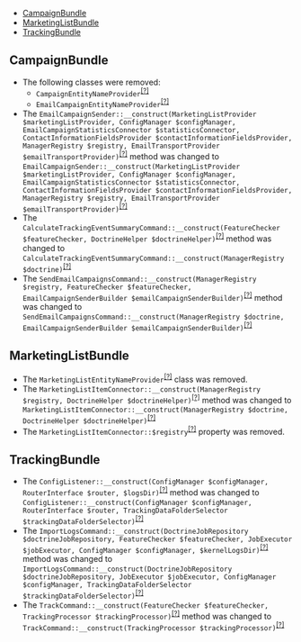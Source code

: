 - [CampaignBundle](#campaignbundle)
- [MarketingListBundle](#marketinglistbundle)
- [TrackingBundle](#trackingbundle)

CampaignBundle
--------------
* The following classes were removed:
   - `CampaignEntityNameProvider`<sup>[[?]](https://github.com/oroinc/OroCRMMarketingBundle/tree/5.0.0-alpha.1/src/Oro/Bundle/CampaignBundle/Provider/CampaignEntityNameProvider.php#L11 "Oro\Bundle\CampaignBundle\Provider\CampaignEntityNameProvider")</sup>
   - `EmailCampaignEntityNameProvider`<sup>[[?]](https://github.com/oroinc/OroCRMMarketingBundle/tree/5.0.0-alpha.1/src/Oro/Bundle/CampaignBundle/Provider/EmailCampaignEntityNameProvider.php#L11 "Oro\Bundle\CampaignBundle\Provider\EmailCampaignEntityNameProvider")</sup>
* The `EmailCampaignSender::__construct(MarketingListProvider $marketingListProvider, ConfigManager $configManager, EmailCampaignStatisticsConnector $statisticsConnector, ContactInformationFieldsProvider $contactInformationFieldsProvider, ManagerRegistry $registry, EmailTransportProvider $emailTransportProvider)`<sup>[[?]](https://github.com/oroinc/OroCRMMarketingBundle/tree/5.0.0-alpha.1/src/Oro/Bundle/CampaignBundle/Model/EmailCampaignSender.php#L72 "Oro\Bundle\CampaignBundle\Model\EmailCampaignSender")</sup> method was changed to `EmailCampaignSender::__construct(MarketingListProvider $marketingListProvider, ConfigManager $configManager, EmailCampaignStatisticsConnector $statisticsConnector, ContactInformationFieldsProvider $contactInformationFieldsProvider, ManagerRegistry $registry, EmailTransportProvider $emailTransportProvider)`<sup>[[?]](https://github.com/oroinc/OroCRMMarketingBundle/tree/5.1.0-alpha.2/src/Oro/Bundle/CampaignBundle/Model/EmailCampaignSender.php#L72 "Oro\Bundle\CampaignBundle\Model\EmailCampaignSender")</sup>
* The `CalculateTrackingEventSummaryCommand::__construct(FeatureChecker $featureChecker, DoctrineHelper $doctrineHelper)`<sup>[[?]](https://github.com/oroinc/OroCRMMarketingBundle/tree/5.0.0-alpha.1/src/Oro/Bundle/CampaignBundle/Command/CalculateTrackingEventSummaryCommand.php#L30 "Oro\Bundle\CampaignBundle\Command\CalculateTrackingEventSummaryCommand")</sup> method was changed to `CalculateTrackingEventSummaryCommand::__construct(ManagerRegistry $doctrine)`<sup>[[?]](https://github.com/oroinc/OroCRMMarketingBundle/tree/5.1.0-alpha.2/src/Oro/Bundle/CampaignBundle/Command/CalculateTrackingEventSummaryCommand.php#L28 "Oro\Bundle\CampaignBundle\Command\CalculateTrackingEventSummaryCommand")</sup>
* The `SendEmailCampaignsCommand::__construct(ManagerRegistry $registry, FeatureChecker $featureChecker, EmailCampaignSenderBuilder $emailCampaignSenderBuilder)`<sup>[[?]](https://github.com/oroinc/OroCRMMarketingBundle/tree/5.0.0-alpha.1/src/Oro/Bundle/CampaignBundle/Command/SendEmailCampaignsCommand.php#L28 "Oro\Bundle\CampaignBundle\Command\SendEmailCampaignsCommand")</sup> method was changed to `SendEmailCampaignsCommand::__construct(ManagerRegistry $doctrine, EmailCampaignSenderBuilder $emailCampaignSenderBuilder)`<sup>[[?]](https://github.com/oroinc/OroCRMMarketingBundle/tree/5.1.0-alpha.2/src/Oro/Bundle/CampaignBundle/Command/SendEmailCampaignsCommand.php#L26 "Oro\Bundle\CampaignBundle\Command\SendEmailCampaignsCommand")</sup>

MarketingListBundle
-------------------
* The `MarketingListEntityNameProvider`<sup>[[?]](https://github.com/oroinc/OroCRMMarketingBundle/tree/5.0.0-alpha.1/src/Oro/Bundle/MarketingListBundle/Provider/MarketingListEntityNameProvider.php#L11 "Oro\Bundle\MarketingListBundle\Provider\MarketingListEntityNameProvider")</sup> class was removed.
* The `MarketingListItemConnector::__construct(ManagerRegistry $registry, DoctrineHelper $doctrineHelper)`<sup>[[?]](https://github.com/oroinc/OroCRMMarketingBundle/tree/5.0.0-alpha.1/src/Oro/Bundle/MarketingListBundle/Model/MarketingListItemConnector.php#L24 "Oro\Bundle\MarketingListBundle\Model\MarketingListItemConnector")</sup> method was changed to `MarketingListItemConnector::__construct(ManagerRegistry $doctrine, DoctrineHelper $doctrineHelper)`<sup>[[?]](https://github.com/oroinc/OroCRMMarketingBundle/tree/5.1.0-alpha.2/src/Oro/Bundle/MarketingListBundle/Model/MarketingListItemConnector.php#L18 "Oro\Bundle\MarketingListBundle\Model\MarketingListItemConnector")</sup>
* The `MarketingListItemConnector::$registry`<sup>[[?]](https://github.com/oroinc/OroCRMMarketingBundle/tree/5.0.0-alpha.1/src/Oro/Bundle/MarketingListBundle/Model/MarketingListItemConnector.php#L17 "Oro\Bundle\MarketingListBundle\Model\MarketingListItemConnector::$registry")</sup> property was removed.

TrackingBundle
--------------
* The `ConfigListener::__construct(ConfigManager $configManager, RouterInterface $router, $logsDir)`<sup>[[?]](https://github.com/oroinc/OroCRMMarketingBundle/tree/5.0.0-alpha.1/src/Oro/Bundle/TrackingBundle/EventListener/ConfigListener.php#L28 "Oro\Bundle\TrackingBundle\EventListener\ConfigListener")</sup> method was changed to `ConfigListener::__construct(ConfigManager $configManager, RouterInterface $router, TrackingDataFolderSelector $trackingDataFolderSelector)`<sup>[[?]](https://github.com/oroinc/OroCRMMarketingBundle/tree/5.1.0-alpha.2/src/Oro/Bundle/TrackingBundle/EventListener/ConfigListener.php#L30 "Oro\Bundle\TrackingBundle\EventListener\ConfigListener")</sup>
* The `ImportLogsCommand::__construct(DoctrineJobRepository $doctrineJobRepository, FeatureChecker $featureChecker, JobExecutor $jobExecutor, ConfigManager $configManager, $kernelLogsDir)`<sup>[[?]](https://github.com/oroinc/OroCRMMarketingBundle/tree/5.0.0-alpha.1/src/Oro/Bundle/TrackingBundle/Command/ImportLogsCommand.php#L40 "Oro\Bundle\TrackingBundle\Command\ImportLogsCommand")</sup> method was changed to `ImportLogsCommand::__construct(DoctrineJobRepository $doctrineJobRepository, JobExecutor $jobExecutor, ConfigManager $configManager, TrackingDataFolderSelector $trackingDataFolderSelector)`<sup>[[?]](https://github.com/oroinc/OroCRMMarketingBundle/tree/5.1.0-alpha.2/src/Oro/Bundle/TrackingBundle/Command/ImportLogsCommand.php#L38 "Oro\Bundle\TrackingBundle\Command\ImportLogsCommand")</sup>
* The `TrackCommand::__construct(FeatureChecker $featureChecker, TrackingProcessor $trackingProcessor)`<sup>[[?]](https://github.com/oroinc/OroCRMMarketingBundle/tree/5.0.0-alpha.1/src/Oro/Bundle/TrackingBundle/Command/TrackCommand.php#L28 "Oro\Bundle\TrackingBundle\Command\TrackCommand")</sup> method was changed to `TrackCommand::__construct(TrackingProcessor $trackingProcessor)`<sup>[[?]](https://github.com/oroinc/OroCRMMarketingBundle/tree/5.1.0-alpha.2/src/Oro/Bundle/TrackingBundle/Command/TrackCommand.php#L26 "Oro\Bundle\TrackingBundle\Command\TrackCommand")</sup>

